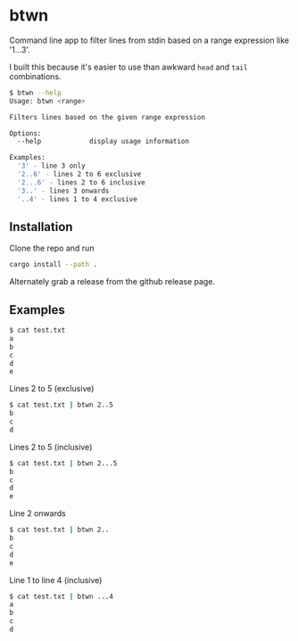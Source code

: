 
# btwn

Command line app to filter lines from stdin based on a range expression like '1...3'.

I built this because it's easier to use than awkward `head` and `tail` combinations.

```bash
$ btwn --help
Usage: btwn <range>

Filters lines based on the given range expression

Options:
  --help            display usage information

Examples:
  '3' - line 3 only
  '2..6' - lines 2 to 6 exclusive
  '2...6' - lines 2 to 6 inclusive
  '3..' - lines 3 onwards
  '..4' - lines 1 to 4 exclusive
  ```

  ## Installation

  Clone the repo and run

  ```bash
  cargo install --path .
  ```

  Alternately grab a release from the github release page.


## Examples


```bash
$ cat test.txt
a
b
c
d
e
```

Lines 2 to 5 (exclusive)

```bash
$ cat test.txt | btwn 2..5
b
c
d
```

Lines 2 to 5 (inclusive)

```bash
$ cat test.txt | btwn 2...5
b
c
d
e
```

Line 2 onwards

```bash
$ cat test.txt | btwn 2..
b
c
d
e
```

Line 1 to line 4 (inclusive)

```bash
$ cat test.txt | btwn ...4
a
b
c
d
```
